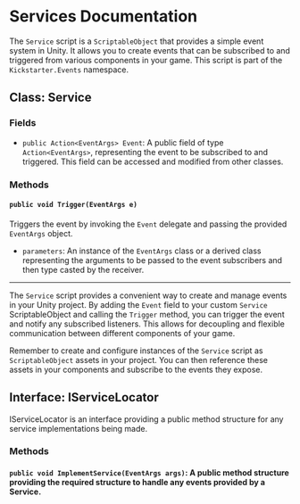 # Services Documentation

The `Service` script is a `ScriptableObject` that provides a simple event system in Unity. It allows you to create events that can be subscribed to and triggered from various components in your game. This script is part of the `Kickstarter.Events` namespace.

## Class: Service

### Fields

- `public Action<EventArgs> Event`: A public field of type `Action<EventArgs>`, representing the event to be subscribed to and triggered. This field can be accessed and modified from other classes.

### Methods

#### `public void Trigger(EventArgs e)`

Triggers the event by invoking the `Event` delegate and passing the provided `EventArgs` object.

- `parameters`: An instance of the `EventArgs` class or a derived class representing the arguments to be passed to the event subscribers and then type casted by the receiver.

---

The `Service` script provides a convenient way to create and manage events in your Unity project. By adding the `Event` field to your custom `Service` ScriptableObject and calling the `Trigger` method, you can trigger the event and notify any subscribed listeners. This allows for decoupling and flexible communication between different components of your game.

Remember to create and configure instances of the `Service` script as `ScriptableObject` assets in your project. You can then reference these assets in your components and subscribe to the events they expose.

## Interface: IServiceLocator
IServiceLocator is an interface providing a public method structure for any service implementations being made.

### Methods

#### `public void ImplementService(EventArgs args)`: A public method structure providing the required structure to handle any events provided by a Service.